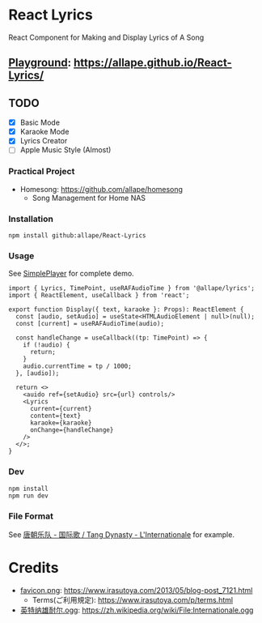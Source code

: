 # React Lyrics

React Component for Making and Display Lyrics of A Song

## [Playground](https://allape.github.io/React-Lyrics/): https://allape.github.io/React-Lyrics/

## TODO

- [x] Basic Mode
- [x] Karaoke Mode
- [x] Lyrics Creator
- [ ] Apple Music Style (Almost)

### Practical Project

- Homesong: https://github.com/allape/homesong
    - Song Management for Home NAS

### Installation

```shell
npm install github:allape/React-Lyrics
```

### Usage

See [SimplePlayer](src/view/SimplePlayer/index.tsx) for complete demo.

```tsx
import { Lyrics, TimePoint, useRAFAudioTime } from '@allape/lyrics';
import { ReactElement, useCallback } from 'react';

export function Display({ text, karaoke }: Props): ReactElement {
  const [audio, setAudio] = useState<HTMLAudioElement | null>(null);
  const [current] = useRAFAudioTime(audio);

  const handleChange = useCallback((tp: TimePoint) => {
    if (!audio) {
      return;
    }
    audio.currentTime = tp / 1000;
  }, [audio]);

  return <>
    <auido ref={setAudio} src={url} controls/>
    <Lyrics
      current={current}
      content={text}
      karaoke={karaoke}
      onChange={handleChange}
    />
  </>;
}
```

### Dev

```shell
npm install
npm run dev
```

### File Format

See [唐朝乐队 - 国际歌 / Tang Dynasty - L'Internationale](example/%E5%94%90%E6%9C%9D%E4%B9%90%E9%98%9F%20-%20%E5%9B%BD%E9%99%85%E6%AD%8C.lrcp)
for example.

# Credits

- [favicon.png](public/favicon.png): https://www.irasutoya.com/2013/05/blog-post_7121.html
    - Terms(ご利用規定): https://www.irasutoya.com/p/terms.html
- [英特纳雄耐尔.ogg](public/%E8%8B%B1%E7%89%B9%E7%BA%B3%E9%9B%84%E8%80%90%E5%B0%94.ogg): https://zh.wikipedia.org/wiki/File:Internationale.ogg
